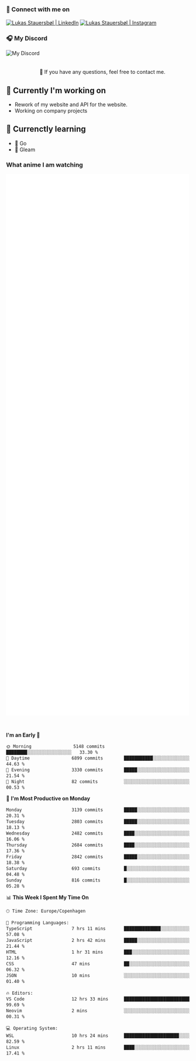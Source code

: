 ### 🔗 Connect with me on
<a href="https://www.instagram.com/lukas_stauersbol" target="_blank"><img align="center" src="https://raw.githubusercontent.com/stauersbol/stauersbol/main/images/instagram.svg" alt="Lukas Stauersbøl | LinkedIn" width="30px"/></a>
<a href="https://www.linkedin.com/in/lukas-stauersbol/" target="_blank"><img align="center" src="https://raw.githubusercontent.com/stauersbol/stauersbol/main/images/linkedin.svg" alt="Lukas Stauersbøl | Instagram" width="30px"/></a>

<p align="center">
 <h3>🎧 My Discord</h3>
 <img align="left" height="55px" src="https://discord.c99.nl/widget/theme-2/147806323323568128.png" alt="My Discord" />
</p>

<br/>
<br/>
<br/>
💬 If you have any questions, feel free to contact me.

## 🔭 Currently I'm working on
- Rework of my website and API for the website.
- Working on company projects
 
## 🌱 Currenctly learning
- 💙 Go
- 💜 Gleam

### What anime I am watching
<a href="https://anilist.co/user/slashiy/" align="center"><img align="center" width="500px" src="metrics.plugin.personal.anilist.svg" /></a>

<br/>

<!--START_SECTION:waka-->
**I'm an Early 🐤** 

```text
🌞 Morning                5148 commits        ████████░░░░░░░░░░░░░░░░░   33.30 % 
🌆 Daytime                6899 commits        ███████████░░░░░░░░░░░░░░   44.63 % 
🌃 Evening                3330 commits        █████░░░░░░░░░░░░░░░░░░░░   21.54 % 
🌙 Night                  82 commits          ░░░░░░░░░░░░░░░░░░░░░░░░░   00.53 % 
```
📅 **I'm Most Productive on Monday** 

```text
Monday                   3139 commits        █████░░░░░░░░░░░░░░░░░░░░   20.31 % 
Tuesday                  2803 commits        █████░░░░░░░░░░░░░░░░░░░░   18.13 % 
Wednesday                2482 commits        ████░░░░░░░░░░░░░░░░░░░░░   16.06 % 
Thursday                 2684 commits        ████░░░░░░░░░░░░░░░░░░░░░   17.36 % 
Friday                   2842 commits        █████░░░░░░░░░░░░░░░░░░░░   18.38 % 
Saturday                 693 commits         █░░░░░░░░░░░░░░░░░░░░░░░░   04.48 % 
Sunday                   816 commits         █░░░░░░░░░░░░░░░░░░░░░░░░   05.28 % 
```


📊 **This Week I Spent My Time On** 

```text
🕑︎ Time Zone: Europe/Copenhagen

💬 Programming Languages: 
TypeScript               7 hrs 11 mins       ██████████████░░░░░░░░░░░   57.08 % 
JavaScript               2 hrs 42 mins       █████░░░░░░░░░░░░░░░░░░░░   21.44 % 
HTML                     1 hr 31 mins        ███░░░░░░░░░░░░░░░░░░░░░░   12.16 % 
CSS                      47 mins             ██░░░░░░░░░░░░░░░░░░░░░░░   06.32 % 
JSON                     10 mins             ░░░░░░░░░░░░░░░░░░░░░░░░░   01.40 % 

🔥 Editors: 
VS Code                  12 hrs 33 mins      █████████████████████████   99.69 % 
Neovim                   2 mins              ░░░░░░░░░░░░░░░░░░░░░░░░░   00.31 % 

💻 Operating System: 
WSL                      10 hrs 24 mins      █████████████████████░░░░   82.59 % 
Linux                    2 hrs 11 mins       ████░░░░░░░░░░░░░░░░░░░░░   17.41 % 
```


<!--END_SECTION:waka-->
